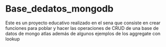 # Base_dedatos_mongodb
Este es un proyecto educativo realizado en el sena que consiste en crear funciones para poblar y hacer las operaciones de CRUD de una base de datos de mongo atlas además de algunos ejemplos de los aggregate con lookup
